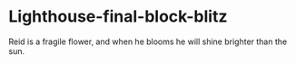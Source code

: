 # Lighthouse-final-block-blitz
 
Reid is a fragile flower, and when he blooms he will shine brighter than the sun.